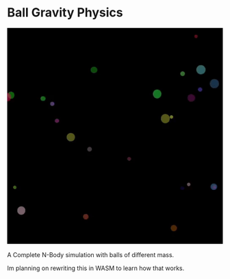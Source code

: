 # Ball Gravity Physics

![Demo](assets/N-Body%20demo1.gif)

A Complete N-Body simulation with balls of different mass.

Im planning on rewriting this in WASM to learn how that works.
